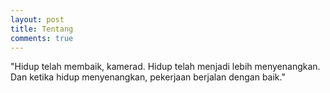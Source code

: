 ```yaml
---
layout: post
title: Tentang
comments: true
---
```


"Hidup telah membaik, kamerad. Hidup telah menjadi lebih menyenangkan. Dan ketika hidup menyenangkan, pekerjaan berjalan dengan baik."
